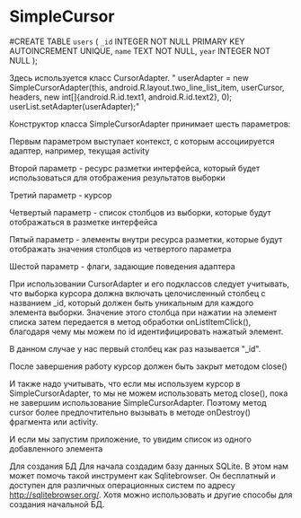 # SimpleCursor
#CREATE TABLE `users` (
    `_id`   INTEGER NOT NULL PRIMARY KEY AUTOINCREMENT UNIQUE,
    `name`  TEXT NOT NULL,
    `year`  INTEGER NOT NULL
);

Здесь используется класс CursorAdapter. 
"
userAdapter = new SimpleCursorAdapter(this, android.R.layout.two_line_list_item,
                userCursor, headers, new int[]{android.R.id.text1, android.R.id.text2}, 0);
userList.setAdapter(userAdapter);"

Конструктор класса SimpleCursorAdapter принимает шесть параметров:

Первым параметром выступает контекст, с которым ассоциируется адаптер, например, текущая activity

Второй параметр - ресурс разметки интерфейса, который будет использоваться для отображения результатов выборки

Третий параметр - курсор

Четвертый параметр - список столбцов из выборки, которые будут отображаться в разметке интерфейса

Пятый параметр - элементы внутри ресурса разметки, которые будут отображать значения столбцов из четвертого параметра

Шестой параметр - флаги, задающие поведения адаптера

При использовании CursorAdapter и его подклассов следует учитывать, что выборка курсора должна включать целочисленный столбец с названием _id, который должен быть уникальным для каждого элемента выборки. Значение этого столбца при нажатии на элемент списка затем передается в метод обработки onListItemClick(), благодаря чему мы можем по id идентифицировать нажатый элемент.

В данном случае у нас первый столбец как раз называется "_id".

После завершения работу курсор должен быть закрыт методом close()

И также надо учитывать, что если мы используем курсор в SimpleCursorAdapter, то мы не можем использовать метод close(), пока не завершим использование SimpleCursorAdapter. Поэтому метод cursor более предпочтительно вызывать в методе onDestroy() фрагмента или activity.

И если мы запустим приложение, то увидим список из одного добавленного элемента


Для создания БД
Для начала создадим базу данных SQLite. В этом нам может помочь такой инструмент как Sqlitebrowser. Он бесплатный и доступен для различных операционных систем по адресу http://sqlitebrowser.org/. Хотя можно использовать и другие способы для создания начальной БД.


